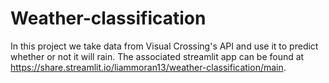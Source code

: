 # Weather-classification

In this project we take data from Visual Crossing's API and use it to predict whether or not it will rain. The associated streamlit app can be found at https://share.streamlit.io/liammoran13/weather-classification/main.

